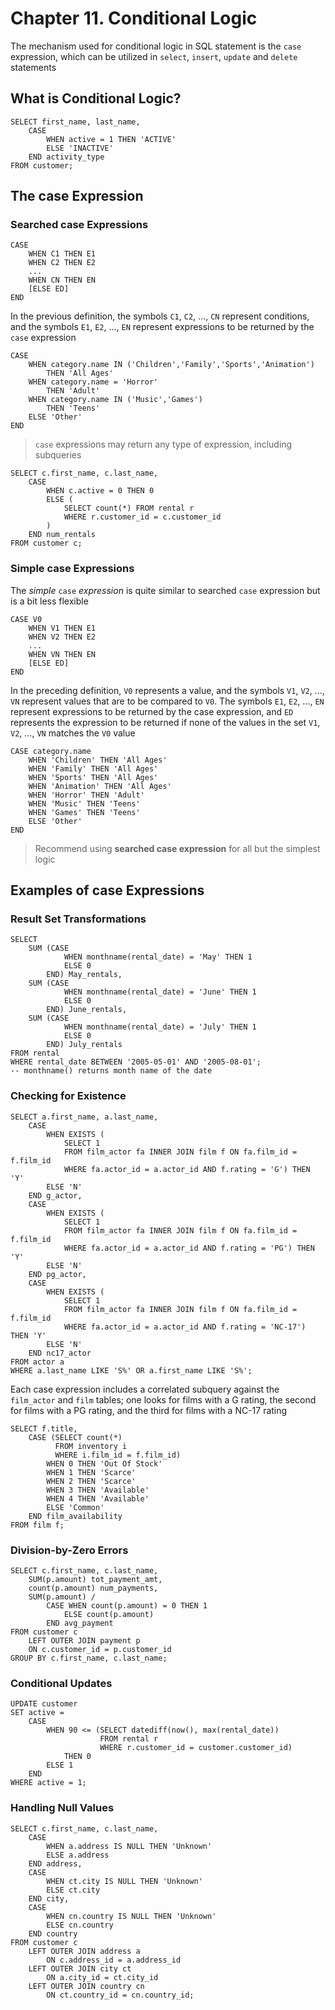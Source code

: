 # Chapter 11. Conditional Logic

The mechanism used for conditional logic in SQL statement is the `case` expression, which can be utilized
in `select`, `insert`, `update` and `delete` statements

## What is Conditional Logic?

    SELECT first_name, last_name,
        CASE
            WHEN active = 1 THEN 'ACTIVE'
            ELSE 'INACTIVE'
        END activity_type
    FROM customer;

## The case Expression

### Searched case Expressions

    CASE
        WHEN C1 THEN E1
        WHEN C2 THEN E2
        ...
        WHEN CN THEN EN
        [ELSE ED]
    END

In the previous definition, the symbols `C1`, `C2`, ..., `CN` represent conditions, and the
symbols `E1`, `E2`, ..., `EN` represent expressions to be returned by the `case` expression

    CASE
        WHEN category.name IN ('Children','Family','Sports','Animation')
            THEN 'All Ages'
        WHEN category.name = 'Horror'
            THEN 'Adult'
        WHEN category.name IN ('Music','Games')
            THEN 'Teens'
        ELSE 'Other'
    END

> `case` expressions may return any type of expression, including subqueries

    SELECT c.first_name, c.last_name,
        CASE
            WHEN c.active = 0 THEN 0
            ELSE (
                SELECT count(*) FROM rental r
                WHERE r.customer_id = c.customer_id
            )
        END num_rentals
    FROM customer c;

### Simple case Expressions

The _simple_ `case` _expression_ is quite similar to searched `case` expression but is a bit less flexible

    CASE V0
        WHEN V1 THEN E1
        WHEN V2 THEN E2
        ...
        WHEN VN THEN EN
        [ELSE ED]
    END

In the preceding definition, `V0` represents a value, and the symbols `V1`, `V2`, ..., `VN` represent values that are to
be compared to `V0`. The symbols `E1`, `E2`, ..., `EN` represent expressions to be returned by the case expression,
and `ED` represents the expression to be returned if none of the values in the set `V1`, `V2`, ..., `VN` matches
the `V0` value

    CASE category.name
        WHEN 'Children' THEN 'All Ages'
        WHEN 'Family' THEN 'All Ages'
        WHEN 'Sports' THEN 'All Ages'
        WHEN 'Animation' THEN 'All Ages'
        WHEN 'Horror' THEN 'Adult'
        WHEN 'Music' THEN 'Teens'
        WHEN 'Games' THEN 'Teens'
        ELSE 'Other'
    END

> Recommend using **searched case expression** for all but the simplest logic

## Examples of case Expressions

### Result Set Transformations

    SELECT
        SUM (CASE
                WHEN monthname(rental_date) = 'May' THEN 1
                ELSE 0
            END) May_rentals,
        SUM (CASE
                WHEN monthname(rental_date) = 'June' THEN 1
                ELSE 0
            END) June_rentals,
        SUM (CASE
                WHEN monthname(rental_date) = 'July' THEN 1
                ELSE 0
            END) July_rentals
    FROM rental
    WHERE rental_date BETWEEN '2005-05-01' AND '2005-08-01';
    -- monthname() returns month name of the date

### Checking for Existence

    SELECT a.first_name, a.last_name,
        CASE
            WHEN EXISTS (
                SELECT 1 
                FROM film_actor fa INNER JOIN film f ON fa.film_id = f.film_id
                WHERE fa.actor_id = a.actor_id AND f.rating = 'G') THEN 'Y'
            ELSE 'N'
        END g_actor,
        CASE
            WHEN EXISTS (
                SELECT 1
                FROM film_actor fa INNER JOIN film f ON fa.film_id = f.film_id
                WHERE fa.actor_id = a.actor_id AND f.rating = 'PG') THEN 'Y'
            ELSE 'N'
        END pg_actor,
        CASE 
            WHEN EXISTS (
                SELECT 1
                FROM film_actor fa INNER JOIN film f ON fa.film_id = f.film_id
                WHERE fa.actor_id = a.actor_id AND f.rating = 'NC-17') THEN 'Y'
            ELSE 'N'
        END nc17_actor
    FROM actor a
    WHERE a.last_name LIKE 'S%' OR a.first_name LIKE 'S%';

Each case expression includes a correlated subquery against the `film_actor` and `film` tables; one looks for films with
a G rating, the second for films with a PG rating, and the third for films with a NC-17 rating

    SELECT f.title, 
        CASE (SELECT count(*)
              FROM inventory i
              WHERE i.film_id = f.film_id)
            WHEN 0 THEN 'Out Of Stock'
            WHEN 1 THEN 'Scarce'
            WHEN 2 THEN 'Scarce'
            WHEN 3 THEN 'Available'
            WHEN 4 THEN 'Available'
            ELSE 'Common'
        END film_availability
    FROM film f;

### Division-by-Zero Errors

    SELECT c.first_name, c.last_name,
        SUM(p.amount) tot_payment_amt,
        count(p.amount) num_payments,
        SUM(p.amount) /
            CASE WHEN count(p.amount) = 0 THEN 1
                ELSE count(p.amount)
            END avg_payment
    FROM customer c
        LEFT OUTER JOIN payment p
        ON c.customer_id = p.customer_id
    GROUP BY c.first_name, c.last_name;

### Conditional Updates

    UPDATE customer
    SET active =
        CASE
            WHEN 90 <= (SELECT datediff(now(), max(rental_date))
                        FROM rental r
                        WHERE r.customer_id = customer.customer_id)
                THEN 0
            ELSE 1
        END
    WHERE active = 1;

### Handling Null Values

    SELECT c.first_name, c.last_name,
        CASE
            WHEN a.address IS NULL THEN 'Unknown'
            ELSE a.address
        END address,
        CASE
            WHEN ct.city IS NULL THEN 'Unknown'
            ELSE ct.city
        END city,
        CASE
            WHEN cn.country IS NULL THEN 'Unknown'
            ELSE cn.country
        END country
    FROM customer c
        LEFT OUTER JOIN address a
            ON c.address_id = a.address_id
        LEFT OUTER JOIN city ct
            ON a.city_id = ct.city_id
        LEFT OUTER JOIN country cn
            ON ct.country_id = cn.country_id;

